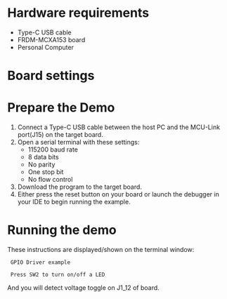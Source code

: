 Hardware requirements
=====================
- Type-C USB cable
- FRDM-MCXA153 board
- Personal Computer

Board settings
============

Prepare the Demo
================
1. Connect a Type-C USB cable between the host PC and the MCU-Link port(J15) on the target board.
2. Open a serial terminal with these settings:
    - 115200 baud rate
    - 8 data bits
    - No parity
    - One stop bit
    - No flow control
3. Download the program to the target board.
4. Either press the reset button on your board or launch the debugger in your IDE to begin running the example.

Running the demo
================
These instructions are displayed/shown on the terminal window:
~~~~~~~~~~~~~~~~~~~~~~~~~~~~~~~~~~~
 GPIO Driver example

 Press SW2 to turn on/off a LED 
~~~~~~~~~~~~~~~~~~~~~~~~~~~~~~~~~~~
And you will detect voltage toggle on J1_12 of board.